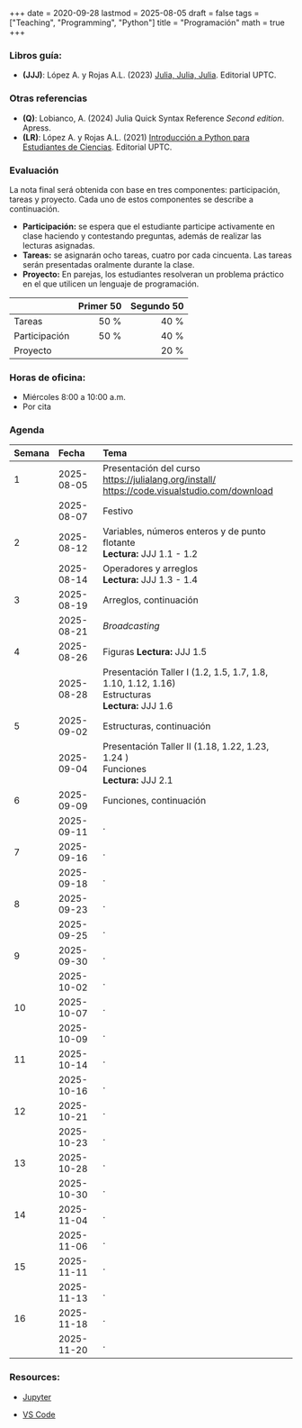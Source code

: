 +++
date      = 2020-09-28
lastmod   = 2025-08-05
draft     = false
tags      = ["Teaching", "Programming", "Python"]
title     = "Programación"
math      = true
+++



### Libros guía:

- **(JJJ)**: López A. y Rojas A.L. (2023) [Julia, Julia, Julia](https://alexrojas.netlify.app/publication/julia/). Editorial UPTC.

### Otras referencias

- **(Q)**: Lobianco, A. (2024)  Julia Quick Syntax Reference *Second edition*. Apress.
- **(LR)**: López A. y Rojas A.L. (2021) [Introducción a Python para Estudiantes de Ciencias](https://alexrojas.netlify.app/publication/prog/). Editorial UPTC.


### Evaluación

La nota final será obtenida con base en tres componentes: participación, tareas y proyecto. Cada uno de estos componentes se describe a continuación.

+ **Participación:** se espera que el estudiante participe activamente en clase haciendo y contestando preguntas, además de realizar las lecturas asignadas.
+ **Tareas:** se asignarán ocho tareas, cuatro por cada cincuenta. Las tareas serán presentadas oralmente durante la clase.
+ **Proyecto:**  En parejas, los estudiantes resolveran un problema práctico en el que utilicen un lenguaje de programación.


|          | Primer 50| Segundo 50|
|:---------------|------:|------:|
| Tareas         |  50 % | 40 % |
| Participación  |  50 % | 40 % |
| Proyecto       |       | 20 % |


### Horas de oficina: 

+ Miércoles 8:00 a 10:00 a.m.
+ Por cita

### Agenda

|Semana |Fecha      |Tema                                                                                                                                                                    |
|:------|:----------|:---------------------------------------------------|
|1      |2025-08-05 |Presentación del curso <br> https://julialang.org/install/ <br> https://code.visualstudio.com/download|
|&nbsp; |2025-08-07 | Festivo |
|2     |2025-08-12 | Variables, números enteros y de punto flotante <br> **Lectura:** JJJ 1.1 - 1.2   |
|&nbsp; |2025-08-14 | Operadores y arreglos <br>  **Lectura:** JJJ 1.3 - 1.4   |
|3     |2025-08-19 | Arreglos, continuación |
|&nbsp; |2025-08-21 | *Broadcasting*       |
|4     |2025-08-26 | Figuras  **Lectura:** JJJ 1.5       |
|&nbsp; |2025-08-28 | Presentación Taller I (1.2, 1.5, 1.7, 1.8, 1.10, 1.12, 1.16) <br> Estructuras <br> **Lectura:** JJJ 1.6|
|5     |2025-09-02 |  Estructuras, continuación         |
|&nbsp; |2025-09-04 | Presentación Taller II (1.18, 1.22, 1.23, 1.24 )  <br> Funciones <br> **Lectura:** JJJ 2.1 |
|6     |2025-09-09 | Funciones, continuación            |
|&nbsp; |2025-09-11 | .    |
|7     |2025-09-16 | .        |
|&nbsp; |2025-09-18 | .    |
|8     |2025-09-23 | .        |
|&nbsp; |2025-09-25 | .    |
|9     |2025-09-30 | .        |
|&nbsp; |2025-10-02 | .    |
|10     |2025-10-07 | .        |
|&nbsp; |2025-10-09 | .    |
|11     |2025-10-14 | .        |
|&nbsp; |2025-10-16 | .    |
|12     |2025-10-21 | .        |
|&nbsp; |2025-10-23 | .    |
|13     |2025-10-28 | .        |
|&nbsp; |2025-10-30 | .    |
|14     |2025-11-04 | .        |
|&nbsp; |2025-11-06 | .    |
|15     |2025-11-11 | .        |
|&nbsp; |2025-11-13 | .    |
|16     |2025-11-18 | .        |
|&nbsp; |2025-11-20 | .    |


### Resources:

  - [Jupyter](https://jupyter.org/)

  - [VS Code](https://code.visualstudio.com/)



